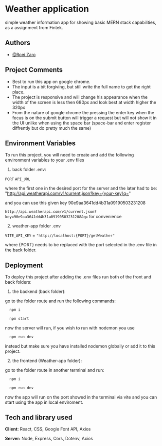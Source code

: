 
# Weather application

simple weather information app for showing basic MERN stack capabilities, as a assignment from Fintek.


## Authors

- [@Roei Zaro](https://github.com/RoeiZaro)


## Project Comments

* Best to run this app on google chrome.
* The input is a bit forgiving, but still write the full name to get the right place.
* The project is responsive and will change his appearance when the width of the screen is less then 680px and look best at width higher the 320px
* From the nature of google chrome the pressing the enter key when the focus is on the submit button will trigger a request but will not show it in the UI unlike when using the space bar (space-bar and enter register diffrently but do pretty much the same)




## Environment Variables

To run this project, you will need to create and add the following environment variables to your .env files

1. back folder .env:

`PORT`
`API_URL`

where the first one in the desired port for the server and the later had to be: "http://api.weatherapi.com/v1/current.json?key={your-key}q="

and you can use this given key 90e9aa3641dd4b31a09190503231208 

`http://api.weatherapi.com/v1/current.json?key=90e9aa3641dd4b31a09190503231208&q=` for convenience


2. weather-app folder .env

`VITE_API_KEY` = `"http://localhost:{PORT}/getWeather"`

where {PORT} needs to be replaced with the port selected in the .env file in the back folder.






## Deployment

To deploy this project after adding the .env files run both of the front and back folders:


1. the backend (back folder):

go to the folder route and run the following commands:
```bash
  npm i
```

```bash
  npm start
```

now the server will run, if you wish to run with nodemon you use
```bash
  npm run dev
```
instead but make sure you have installed nodemon globally or add it to this project.



2. the frontend (Weather-app folder):

go to the folder route in another terminal and run:
```bash
  npm i
```
```bash
  npm run dev
```

now the app will run on the port showed in the terminal via vite and you can start using the app in local enviroment.




## Tech and library used

**Client:** React, CSS, Google Font API, Axios

**Server:** Node, Express, Cors, Dotenv, Axios

